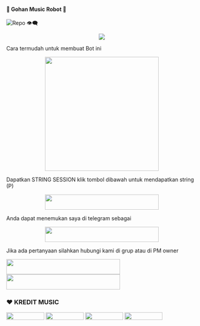 #### 🎵 Gohan Music Robot 🎵

![Repo 👁‍🗨](https://komarev.com/ghpvc/?username=Good-Boys-Exe&color=red&style=flat-square&label=DILIHAT+👁‍🗨)

<p align="center">
  <img src="https://telegra.ph/file/6b14ab68ab3dfd4200ca5.jpg">
</p>
Cara termudah untuk membuat Bot ini
<p align="center"><a href="https://heroku.com/deploy?template=https://github.com/SageWithoutN/RakaMusic"><img src="https://img.shields.io/badge/DEPLOY KE-HEROKU-blue?style=plastic&logo=heroku&logoColor=yellow"width="300"heigh="100" /></a></p>

Dapatkan STRING SESSION klik tombol dibawah untuk mendapatkan string (P)

<p align="center"><a href="https://replit.com/@GoodBoysExe/string-session?lite=1&outputonly=1"><img src="https://img.shields.io/badge/DAPATKAN-STRING-blue?style=plastic&logo=replit&logoColor=yellow"width="300" height="40" /></a></p>

Anda dapat menemukan saya di telegram sebagai
<p align="center"><a href="https://t.me/GohanMusicRobot"><img src="https://img.shields.io/badge/ROBOT-𝗚𝗢𝗛𝗔𝗡 𝗠𝗨𝗦𝗜𝗖-blue?style=plastic&logo=telegram&logoColor=blue"width="300" height="40" /></a></p>

Jika ada pertanyaan silahkan hubungi kami di grup atau di PM owner
<p>
    <a href="https://t.me/Tomi_sn" target="blank"><img src="https://img.shields.io/badge/OWNER-ɢᴏᴏᴅ ʙᴏʏs-blue?style=plastic&logo=telegram"width="300" height="40"/></a>
    <a href="https://t.me/GroupMusicRandom" target="blank"><img src="https://img.shields.io/badge/GROUP-Group Music Random-blue?style=plastic&logo=telegram"width="300" height="40"/></a>
</p>

### ❤️ KREDIT MUSIC
<p>
    <a href="https://github.com/tofikdn" target="blank"><img src="https://img.shields.io/badge/TOFIK-black?style=plastic&logo=github"width="100" height="20"/></a>
    <a href="https://github.com/levina-lab" target="blank"><img src="https://img.shields.io/badge/LEVINA-black?style=plastic&logo=github"width="100" height="20"/></a>
    <a href="https://github.com/TeamDaisyX" target="blank"><img src="https://img.shields.io/badge/TEAMDAISYX-black?style=plastic&logo=github"width="100" height="20"/></a>
    <a href="https://github.com/kenkansaja" target="blank"><img src="https://img.shields.io/badge/KEN KAN-black?style=plastic&logo=github"width="100" height="20"/></a>
</p>
